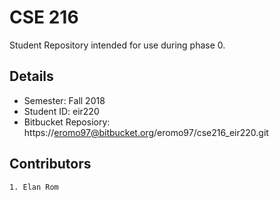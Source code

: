 # CSE 216

Student Repository intended for use during phase 0.

## Details
 - Semester: Fall 2018
 - Student ID: eir220
 - Bitbucket Reposiory: 
    https://eromo97@bitbucket.org/eromo97/cse216_eir220.git

## Contributors
    1. Elan Rom
    
